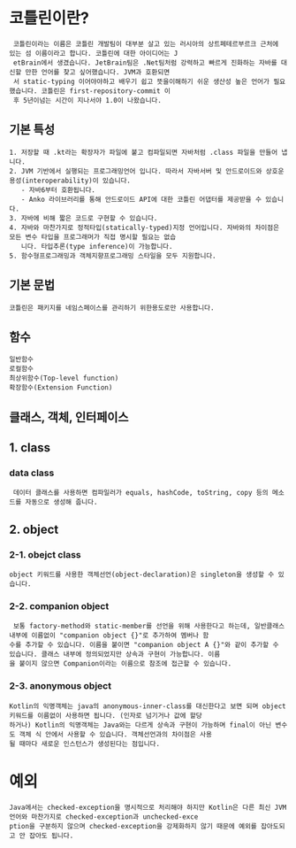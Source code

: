 # 코틀린이란?
     코틀린이라는 이름은 코틀린 개발팀이 대부분 살고 있는 러시아의 상트페테르부르크 근처에 있는 섬 이름이라고 합니다. 코틀린에 대한 아이디어는 J
     etBrain에서 생겼습니다. JetBrain팀은 .Net팀처럼 강력하고 빠르게 진화하는 자바를 대신할 만한 언어를 찾고 싶어했습니다. JVM과 호환되면
     서 static-typing 이어야야하고 배우기 쉽고 뜻을이해하기 쉬운 생산성 높은 언어가 필요했습니다. 코틀린은 first-repository-commit 이
     후 5년이넘는 시간이 지나서야 1.0이 나왔습니다.

## 기본 특성
    1. 저장할 때 .kt라는 확장자가 파일에 붙고 컴파일되면 자바처럼 .class 파일을 만들어 냅니다.
    2. JVM 기반에서 실행되는 프로그래밍언어 입니다. 따라서 자바서버 및 안드로이드와 상호운용성(interoperability)이 있습니다.
       - 자바6부터 호환됩니다.
       - Anko 라이브러리를 통해 안드로이드 API에 대한 코틀린 어댑터를 제공받을 수 있습니다.
    3. 자바에 비해 짧은 코드로 구현할 수 있습니다.
    4. 자바와 마찬가지로 정적타입(statically-typed)지정 언어입니다. 자바와의 차이점은 모든 변수 타입을 프로그래머가 직접 명시할 필요는 없습
       니다. 타입추론(type inference)이 가능합니다.
    5. 함수형프로그래밍과 객체지향프로그래밍 스타일을 모두 지원합니다.

## 기본 문법
    코틀린은 패키지를 네임스페이스를 관리하기 위한용도로만 사용합니다.

## 함수
    일반함수
    로컬함수
    최상위함수(Top-level function)
    확장함수(Extension Function)
    
## 클래스, 객체, 인터페이스

## 1. class

### data class
     데이터 클래스를 사용하면 컴파일러가 equals, hashCode, toString, copy 등의 메소드를 자동으로 생성해 줍니다.

## 2. object 

### 2-1. obejct class
    object 키워드를 사용한 객체선언(object-declaration)은 singleton을 생성할 수 있습니다.

### 2-2. companion object
     보통 factory-method와 static-member를 선언을 위해 사용한다고 하는데, 일반클래스 내부에 이름없이 "companion object {}"로 추가하여 멤버나 함
    수를 추가할 수 있습니다. 이름을 붙이면 "companion object A {}"와 같이 추가할 수 있습니다. 클래스 내부에 정의되었지만 상속과 구현이 가능합니다. 이름
    을 붙이지 않으면 Companion이라는 이름으로 참조에 접근할 수 있습니다.

### 2-3. anonymous object
    Kotlin의 익명객체는 java의 anonymous-inner-class를 대신한다고 보면 되며 object 키워드를 이름없이 사용하면 됩니다. (인자로 넘기거나 값에 할당
    하거나) Kotlin의 익명객체는 Java와는 다르게 상속과 구현이 가능하며 final이 아닌 변수도 객체 식 안에서 사용할 수 있습니다. 객체선언과의 차이점은 사용
    될 때마다 새로운 인스턴스가 생성된다는 점입니다. 

# 예외
    Java에서는 checked-exception을 명시적으로 처리해야 하지만 Kotlin은 다른 최신 JVM 언어와 마찬가지로 checked-exception과 unchecked-exce
    ption을 구분하지 않으며 checked-exception을 강제화하지 않기 때문에 예외를 잡아도되고 안 잡아도 됩니다.
    

